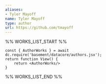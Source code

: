 ```yaml
---
aliases:
- Tyler Mayoff
name: Tyler Mayoff
type: author
url: https://github.com/tmayoff
---
```



%% WORKS_LIST_START %%

```datacorejsx
const { AuthorWorks } = await dc.require('basement/datacore/authors.jsx');
return function View() {
    return <AuthorWorks/>
}
```
%% WORKS_LIST_END %%